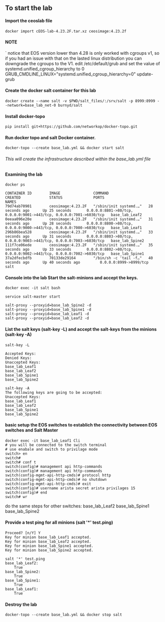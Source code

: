 ## To start the lab 

#### Import the ceoslab file 
`
docker import cEOS-lab-4.23.2F.tar.xz ceosimage:4.23.2f 
`
#### NOTE
`
notice that EOS version lower than 4.28 is only worked with cgroups v1, so if you had an issue with that on the lasted linux distribution you can downgrade the cgroups to the V1.
edit /etc/default/grub and set the value of systemd.unified_cgroup_hierarchy to 0
    GRUB_CMDLINE_LINUX="systemd.unified_cgroup_hierarchy=0"
update-grub

#### Create the docker salt container for this lab
`
docker create --name salt -v $PWD/salt_files/:/srv/salt -p 8999:8999 --network=base_lab_net-0 burnyd/salt
`
#### Install docker-topo
`
pip install git+https://github.com/networkop/docker-topo.git
`

#### Run docker topo and salt Docker container.
`
docker-topo --create base_lab.yml && docker start salt
`

###### This will create the infrastructure described within the base_lab.yml file 

#### Examining the lab 
```
docker ps 

CONTAINER ID        IMAGE               COMMAND                  CREATED             STATUS              PORTS                                                                 NAMES
79d74ab70901        ceosimage:4.23.2F   "/sbin/init systemd.…"   28 seconds ago      Up 25 seconds       0.0.0.0:8801->80/tcp, 0.0.0.0:9001->443/tcp, 0.0.0.0:7001->6030/tcp   base_lab_Leaf2
0eeaa096e20e        ceosimage:4.23.2F   "/sbin/init systemd.…"   31 seconds ago      Up 28 seconds       0.0.0.0:8800->80/tcp, 0.0.0.0:9000->443/tcp, 0.0.0.0:7000->6030/tcp   base_lab_Leaf1
296b86bea528        ceosimage:4.23.2F   "/sbin/init systemd.…"   33 seconds ago      Up 31 seconds       0.0.0.0:8803->80/tcp, 0.0.0.0:9003->443/tcp, 0.0.0.0:7003->6030/tcp   base_lab_Spine2
111f7ce06ede        ceosimage:4.23.2F   "/sbin/init systemd.…"   35 seconds ago      Up 33 seconds       0.0.0.0:8802->80/tcp, 0.0.0.0:9002->443/tcp, 0.0.0.0:7002->6030/tcp   base_lab_Spine1
37a2dfecbdfb        70133de29164        "/bin/sh -c 'tail -f…"   40 seconds ago      Up 40 seconds ago         0.0.0.0:8999->8999/tcp                                                salt
```

#### Console into the lab Start the salt-minions and accept the keys.
```
docker exec -it salt bash 

service salt-master start

salt-proxy --proxyid=base_lab_Spine2 -d
salt-proxy --proxyid=base_lab_Spine1 -d
salt-proxy --proxyid=base_lab_Leaf1 -d
salt-proxy --proxyid=base_lab_Leaf2 -d
```

#### List the salt keys (salt-key -L) and accept the salt-keys from the minions (salt-key -A)
```
salt-key -L

Accepted Keys:
Denied Keys:
Unaccepted Keys:
base_lab_Leaf1
base_lab_Leaf2
base_lab_Spine1
base_lab_Spine2

salt-key -A
The following keys are going to be accepted:
Unaccepted Keys:
base_lab_Leaf1
base_lab_Leaf2
base_lab_Spine1
base_lab_Spine2
```
#### basic setup the EOS switches to establich the connectivity between EOS switches and Salt Master

```
docker exec -it base_lab_Leaf1 Cli 
# you will be connected to the switch terminal
# use enabale and switch to privilage mode
switch> en
switch#
switch# conf t
switch(config)# management api http-commands
switch(config)# management api http-commands
switch(config-mgmt-api-http-cmds)# protocol http
switch(config-mgmt-api-http-cmds)# no shutdown
switch(config-mgmt-api-http-cmds)# exit
switch(config)# username arista secret arista privilages 15
switch(config)# end
switch# wr

```
do the same steps for other switches:
    base_lab_Leaf2
    base_lab_Spine1
    base_lab_Spine2

#### Provide a test ping for all minions (salt '*' test.ping)
```
Proceed? [n/Y] Y
Key for minion base_lab_Leaf1 accepted.
Key for minion base_lab_Leaf2 accepted.
Key for minion base_lab_Spine1 accepted.
Key for minion base_lab_Spine2 accepted.

salt '*' test.ping
base_lab_Leaf2:
    True
base_lab_Spine2:
    True
base_lab_Spine1:
    True
base_lab_Leaf1:
    True
```

#### Destroy the lab 
`
docker-topo --create base_lab.yml && docker stop salt
`


